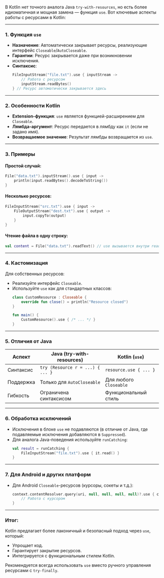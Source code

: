 В Kotlin нет точного аналога Java `try-with-resources`, но есть более идиоматичная и мощная замена — функция `use`. Вот ключевые аспекты работы с ресурсами в Kotlin:

---

### 1. **Функция `use`**
- **Назначение**: Автоматически закрывает ресурсы, реализующие интерфейс `Closeable`/`AutoCloseable`.
- **Гарантии**: Ресурс закрывается даже при возникновении исключения.
- **Синтаксис**:
  ```kotlin
  FileInputStream("file.txt").use { inputStream ->
      // Работа с ресурсом
      inputStream.readBytes()
  } // Ресурс автоматически закрывается здесь
  ```

---

### 2. **Особенности Kotlin**
- **Extension-функция**: `use` является функцией-расширением для `Closeable`.
- **Лямбда-аргумент**: Ресурс передается в лямбду как `it` (если не задано имя).
- **Возвращаемое значение**: Результат лямбды возвращается из `use`.

---

### 3. **Примеры**
#### Простой случай:
```kotlin
File("data.txt").inputStream().use { input ->
    println(input.readBytes().decodeToString())
}
```

#### Несколько ресурсов:
```kotlin
FileInputStream("src.txt").use { input ->
    FileOutputStream("dest.txt").use { output ->
        input.copyTo(output)
    }
}
```

#### Чтение файла в одну строку:
```kotlin
val content = File("data.txt").readText() // use вызывается внутри readText()
```

---

### 4. **Кастомизация**
Для собственных ресурсов:
- Реализуйте интерфейс `Closeable`.
- Используйте `use` как для стандартных классов:
  ```kotlin
  class CustomResource : Closeable {
      override fun close() = println("Resource closed")
  }
  
  fun main() {
      CustomResource().use { /* ... */ }
  }
  ```

---

### 5. **Отличия от Java**
| Аспект | Java (try-with-resources) | Kotlin (`use`) |
|--------|---------------------------|----------------|
| Синтаксис | `try (Resource r = ...) { ... }` | `resource.use { ... }` |
| Поддержка | Только для `AutoCloseable` | Для любого `Closeable` |
| Гибкость | Ограничена синтаксисом | Функциональный стиль |

---

### 6. **Обработка исключений**
- Исключения в блоке `use` не подавляются (в отличие от Java, где подавляемые исключения добавляются в `Suppressed`).
- Для аналога Java-поведения используйте `runCatching`:
  ```kotlin
  val result = runCatching {
      FileInputStream("file.txt").use { it.read() }
  }
  ```

---

### 7. **Для Android и других платформ**
- Для Android `Closeable`-ресурсов (курсоры, сокеты и т.д.):
  ```kotlin
  context.contentResolver.query(uri, null, null, null, null)?.use { cursor ->
      // Работа с курсором
  }
  ```

---

### Итог:
Kotlin предлагает более лаконичный и безопасный подход через `use`, который:
- Упрощает код.
- Гарантирует закрытие ресурсов.
- Интегрируется с функциональным стилем Kotlin.

Рекомендуется всегда использовать `use` вместо ручного управления ресурсами с `try-finally`.
